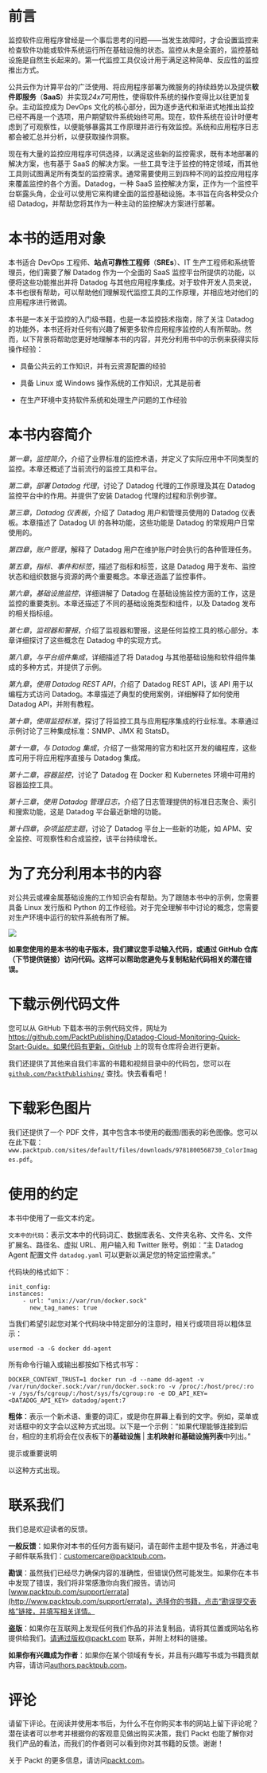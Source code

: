 # 前言

监控软件应用程序曾经是一个事后思考的问题——当发生故障时，才会设置监控来检查软件功能或软件系统运行所在基础设施的状态。监控从未是全面的，监控基础设施是自然生长起来的。第一代监控工具仅设计用于满足这种简单、反应性的监控推出方式。

公共云作为计算平台的广泛使用、将应用程序部署为微服务的持续趋势以及提供**软件即服务**（**SaaS**）并实现*24x7*可用性，使得软件系统的操作变得比以往更加复杂。主动监控成为 DevOps 文化的核心部分，因为逐步迭代和渐进式地推出监控已经不再是一个选项，用户期望软件系统始终可用。现在，软件系统在设计时便考虑到了可观察性，以便能够暴露其工作原理并进行有效监控。系统和应用程序日志都会被汇总并分析，以便获取操作洞察。

现在有大量的监控应用程序可供选择，以满足这些新的监控需求，既有本地部署的解决方案，也有基于 SaaS 的解决方案。一些工具专注于监控的特定领域，而其他工具则试图满足所有类型的监控需求。通常需要使用三到四种不同的监控应用程序来覆盖监控的各个方面。Datadog，一种 SaaS 监控解决方案，正作为一个监控平台崭露头角，企业可以使用它来构建全面的监控基础设施。本书旨在向各种受众介绍 Datadog，并帮助您将其作为一种主动的监控解决方案进行部署。

# 本书的适用对象

本书适合 DevOps 工程师、**站点可靠性工程师**（**SREs**）、IT 生产工程师和系统管理员，他们需要了解 Datadog 作为一个全面的 SaaS 监控平台所提供的功能，以便将这些功能推出并将 Datadog 与其他应用程序集成。对于软件开发人员来说，本书也很有帮助，可以帮助他们理解现代监控工具的工作原理，并相应地对他们的应用程序进行微调。

本书是一本关于监控的入门级书籍，也是一本监控技术指南，除了关注 Datadog 的功能外，本书还将对任何有兴趣了解更多软件应用程序监控的人有所帮助。然而，以下背景将帮助您更好地理解本书的内容，并充分利用书中的示例来获得实际操作经验：

+   具备公共云的工作知识，并有云资源配置的经验

+   具备 Linux 或 Windows 操作系统的工作知识，尤其是前者

+   在生产环境中支持软件系统和处理生产问题的工作经验

# 本书内容简介

*第一章*，*监控简介*，介绍了业界标准的监控术语，并定义了实际应用中不同类型的监控。本章还概述了当前流行的监控工具和平台。

*第二章*，*部署 Datadog 代理*，讨论了 Datadog 代理的工作原理及其在 Datadog 监控平台中的作用。并提供了安装 Datadog 代理的过程和示例步骤。

*第三章*，*Datadog 仪表板*，介绍了 Datadog 用户和管理员使用的 Datadog 仪表板。本章描述了 Datadog UI 的各种功能，这些功能是 Datadog 的常规用户日常使用的。

*第四章*，*账户管理*，解释了 Datadog 用户在维护账户时会执行的各种管理任务。

*第五章*，*指标、事件和标签*，描述了指标和标签，这是 Datadog 用于发布、监控状态和组织数据与资源的两个重要概念。本章还涵盖了监控事件。

*第六章*，*基础设施监控*，详细讲解了 Datadog 在基础设施监控方面的工作，这是监控的重要类别。本章还描述了不同的基础设施类型和组件，以及 Datadog 发布的相关指标组。

*第七章*，*监视器和警报*，介绍了监视器和警报，这是任何监控工具的核心部分。本章详细探讨了这些概念在 Datadog 中的实现方式。

*第八章*，*与平台组件集成*，详细描述了将 Datadog 与其他基础设施和软件组件集成的多种方式，并提供了示例。

*第九章*，*使用 Datadog REST API*，介绍了 Datadog REST API，该 API 用于以编程方式访问 Datadog。本章描述了典型的使用案例，详细解释了如何使用 Datadog API，并附有教程。

*第十章*，*使用监控标准*，探讨了将监控工具与应用程序集成的行业标准。本章通过示例讨论了三种集成标准：SNMP、JMX 和 StatsD。

*第十一章*，*与 Datadog 集成*，介绍了一些常用的官方和社区开发的编程库，这些库可用于将应用程序直接与 Datadog 集成。

*第十二章*，*容器监控*，讨论了 Datadog 在 Docker 和 Kubernetes 环境中可用的容器监控工具。

*第十三章*，*使用 Datadog 管理日志*，介绍了日志管理提供的标准日志聚合、索引和搜索功能，这是 Datadog 平台最近新增的功能。

*第十四章*，*杂项监控主题*，讨论了 Datadog 平台上一些新的功能，如 APM、安全监控、可观察性和合成监控，该平台持续增长。

# 为了充分利用本书的内容

对公共云或裸金属基础设施的工作知识会有帮助。为了跟随本书中的示例，您需要具备 Linux 发行版和 Python 的工作经验。对于完全理解书中讨论的概念，您需要对生产环境中运行的软件系统有所了解。

![](img/B16483_Preface_Table1.jpg)

**如果您使用的是本书的电子版本，我们建议您手动输入代码，或通过 GitHub 仓库（下节提供链接）访问代码。这样可以帮助您避免与复制粘贴代码相关的潜在错误。**

# 下载示例代码文件

您可以从 GitHub 下载本书的示例代码文件，网址为 https://github.com/PacktPublishing/Datadog-Cloud-Monitoring-Quick-Start-Guide。如果代码有更新，GitHub 上的现有仓库将会进行更新。

我们还提供了其他来自我们丰富的书籍和视频目录中的代码包，您可以在 [`github.com/PacktPublishing/`](https://github.com/PacktPublishing/) 查找。快去看看吧！

# 下载彩色图片

我们还提供了一个 PDF 文件，其中包含本书使用的截图/图表的彩色图像。您可以在此下载：`www.packtpub.com/sites/default/files/downloads/9781800568730_ColorImages.pdf`。

# 使用的约定

本书中使用了一些文本约定。

`文本中的代码`：表示文本中的代码词汇、数据库表名、文件夹名称、文件名、文件扩展名、路径名、虚拟 URL、用户输入和 Twitter 账号。例如：“主 Datadog Agent 配置文件 `datadog.yaml` 可以更新以满足您的特定监控需求。”

代码块的格式如下：

```
init_config:
instances:
    - url: "unix://var/run/docker.sock"
      new_tag_names: true
```

当我们希望引起您对某个代码块中特定部分的注意时，相关行或项目将以粗体显示：

```
usermod -a -G docker dd-agent
```

所有命令行输入或输出都按如下格式书写：

```
DOCKER_CONTENT_TRUST=1 docker run -d --name dd-agent -v /var/run/docker.sock:/var/run/docker.sock:ro -v /proc/:/host/proc/:ro -v /sys/fs/cgroup/:/host/sys/fs/cgroup:ro -e DD_API_KEY=<DATADOG_API_KEY> datadog/agent:7 

```

**粗体**：表示一个新术语、重要的词汇，或是你在屏幕上看到的文字。例如，菜单或对话框中的文字会以这种方式出现。以下是一个示例：“如果代理能够连接到后台，相应的主机将会在仪表板下的**基础设施** | **主机映射**和**基础设施列表**中列出。”

提示或重要说明

以这种方式出现。

# 联系我们

我们总是欢迎读者的反馈。

**一般反馈**：如果你对本书的任何方面有疑问，请在邮件主题中提及书名，并通过电子邮件联系我们：customercare@packtpub.com。

**勘误**：虽然我们已经尽力确保内容的准确性，但错误仍然可能发生。如果你在本书中发现了错误，我们将非常感激你向我们报告。请访问[www.packtpub.com/support/errata](http://www.packtpub.com/support/errata)，选择你的书籍，点击“勘误提交表格”链接，并填写相关详情。

**盗版**：如果你在互联网上发现任何我们作品的非法复制品，请将其位置或网站名称提供给我们。请通过版权@packt.com 联系，并附上材料的链接。

**如果你有兴趣成为作者**：如果你在某个领域有专长，并且有兴趣写书或为书籍贡献内容，请访问[authors.packtpub.com](http://authors.packtpub.com)。

# 评论

请留下评论。在阅读并使用本书后，为什么不在你购买本书的网站上留下评论呢？潜在读者可以参考并根据你的客观意见做出购买决策，我们 Packt 也能了解你对我们产品的看法，而我们的作者则可以看到你对其书籍的反馈。谢谢！

关于 Packt 的更多信息，请访问[packt.com](http://packt.com)。
